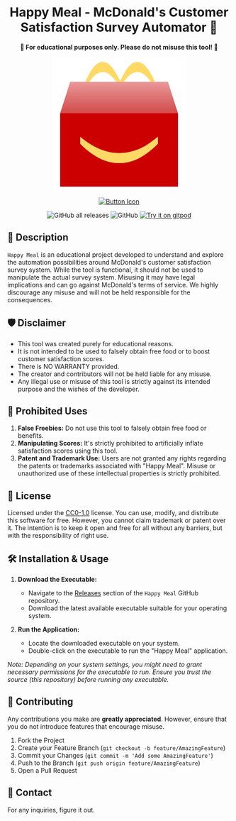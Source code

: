 <div align=center>
           
# Happy Meal - McDonald's Customer Satisfaction Survey Automator 🍔

**🚫 For educational purposes only. Please do not misuse this tool! 🚫**

<img src="Happy_meal.png"
           alt="Happymeal logo"
             style="height: 300px; width: auto;" />

[![Button Icon]][Link]

[Button Icon]: https://img.shields.io/badge/Installation-f44336?style=for-the-badge&logoColor=white&logo=DocuSign

[Link]: https://github.com/ForgedCore8/happymeal/releases/latest/download/HappyMeal.exe

![GitHub all releases](https://img.shields.io/github/downloads/ForgedCore8/happymeal/total) ![GitHub](https://img.shields.io/github/license/ForgedCore8/happymeal) [![Try it on gitpod](https://img.shields.io/badge/try-on%20gitpod-brightgreen.svg)](https://gitpod.io/#https://github.com/ForgedCore8/happymeal)


</div>

## 📜 Description

`Happy Meal` is an educational project developed to understand and explore the automation possibilities around McDonald's customer satisfaction survey system. While the tool is functional, it should not be used to manipulate the actual survey system. Misusing it may have legal implications and can go against McDonald's terms of service. We highly discourage any misuse and will not be held responsible for the consequences.

## 🛡️ Disclaimer

- This tool was created purely for educational reasons.
- It is not intended to be used to falsely obtain free food or to boost customer satisfaction scores.
- There is NO WARRANTY provided.
- The creator and contributors will not be held liable for any misuse.
- Any illegal use or misuse of this tool is strictly against its intended purpose and the wishes of the developer.

## 🚫 Prohibited Uses

1. **False Freebies:** Do not use this tool to falsely obtain free food or benefits.
2. **Manipulating Scores:** It's strictly prohibited to artificially inflate satisfaction scores using this tool.
3. **Patent and Trademark Use:** Users are not granted any rights regarding the patents or trademarks associated with "Happy Meal". Misuse or unauthorized use of these intellectual properties is strictly prohibited.

## 📜 License

Licensed under the [CC0-1.0](https://creativecommons.org/publicdomain/zero/1.0/) license. You can use, modify, and distribute this software for free. However, you cannot claim trademark or patent over it. The intention is to keep it open and free for all without any barriers, but with the responsibility of right use.

## 🛠️ Installation & Usage

1. **Download the Executable:**
   - Navigate to the [Releases](https://github.com/ForgedCore8/happymeal/releases) section of the `Happy Meal` GitHub repository.
   - Download the latest available executable suitable for your operating system.

2. **Run the Application:**
   - Locate the downloaded executable on your system.
   - Double-click on the executable to run the "Happy Meal" application.

*Note: Depending on your system settings, you might need to grant necessary permissions for the executable to run. Ensure you trust the source (this repository) before running any executable.*

## 🤝 Contributing

Any contributions you make are **greatly appreciated**. However, ensure that you do not introduce features that encourage misuse.

1. Fork the Project
2. Create your Feature Branch (`git checkout -b feature/AmazingFeature`)
3. Commit your Changes (`git commit -m 'Add some AmazingFeature'`)
4. Push to the Branch (`git push origin feature/AmazingFeature`)
5. Open a Pull Request

## 📧 Contact

For any inquiries, figure it out.
